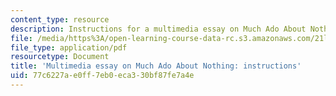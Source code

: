 ```yaml
---
content_type: resource
description: Instructions for a multimedia essay on Much Ado About Nothing.
file: /media/https%3A/open-learning-course-data-rc.s3.amazonaws.com/21l-010-writing-with-shakespeare-fall-2010/77c6227ae0ff7eb0eca330bf87fe7a4e_MIT21L_010F10_assn02.pdf
file_type: application/pdf
resourcetype: Document
title: 'Multimedia essay on Much Ado About Nothing: instructions'
uid: 77c6227a-e0ff-7eb0-eca3-30bf87fe7a4e
---
```

